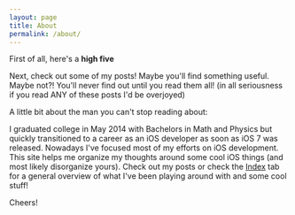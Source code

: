 ```yaml
---
layout: page
title: About
permalink: /about/
---
```


First of all, here's a **high five**

Next, check out some of my posts! Maybe you'll find something useful. Maybe not?! You'll never find out until you read them all! (in all seriousness if you read ANY of these posts I'd be overjoyed)

A little bit about the man you can't stop reading about:

I graduated college in May 2014 with Bachelors in Math and Physics but quickly transitioned to a career as an iOS developer as soon as iOS 7 was released. Nowadays I've focused most of my efforts on iOS development. This site helps me organize my thoughts around some cool iOS things (and most likely disorganize yours). Check out my posts or check the [Index](http://itshenry.com/Index.html) tab for a general overview of what I've been playing around with and some cool stuff!

Cheers!
